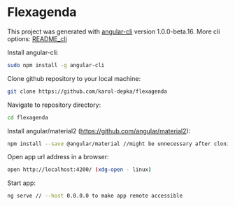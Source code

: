 # Flexagenda

This project was generated with [angular-cli](https://github.com/angular/angular-cli) version 1.0.0-beta.16.
More cli options: [README_cli](https://github.com/karol-depka/flexagenda/blob/master/README_cli.md)

Install angular-cli:
```bash
sudo npm install -g angular-cli
```
Clone github repository to your local machine:
```bash
git clone https://github.com/karol-depka/flexagenda
```
Navigate to repository directory:
```bash
cd flexagenda
```
Install angular/material2 (https://github.com/angular/material2):
```bash
npm install --save @angular/material //might be unnecessary after cloning repository
```
Open app url address in a browser:
```bash
open http://localhost:4200/ (xdg-open - linux)
```
Start app:
```bash
ng serve // --host 0.0.0.0 to make app remote accessible
```
